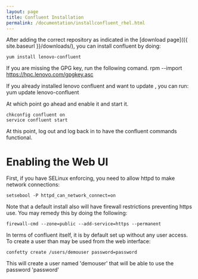 ```yaml
---
layout: page
title: Confluent Installation
permalink: /documentation/installconfluent_rhel.html
---
```


After adding the correct repository as indicated in the [download page]({{ site.baseurl }}/downloads/), you can install confluent by doing:

	yum install lenovo-confluent
	
If you are missing the GPG key, run the following comand. 
    rpm --import https://hpc.lenovo.com/gpgkey.asc

If you already installed lenovo confluent and want to update , you can run: 
    yum update lenovo-confluent
	
At which point go ahead and enable it and start it.

	chkconfig confluent on
	service confluent start

At this point, log out and log back in to have the confluent commands functional.

Enabling the Web UI
====================

First, if you have SELinux enforcing, you need to allow httpd to make network
connections:

	setsebool -P httpd_can_network_connect=on

Note that a default install also will have firewall restrictions preventing
https use.  You may remedy this by doing the following:

	firewall-cmd --zone=public --add-service=https --permanent

In terms of confluent itself, it is by default set up without any user access.  To create a user than may be used from the web interface:

	confetty create /users/demouser password=password

This will create a user named 'demouser' that will be able to use the password
'password'

